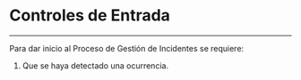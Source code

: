 # Controles de Entrada

---

Para dar inicio al Proceso de Gestión de Incidentes se requiere:

1. Que se haya detectado una ocurrencia.




